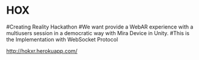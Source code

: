 # HOX
#Creating Reality Hackathon
#We want provide a WebAR experience with a multiusers session in a democratic way with Mira Device in Unity. 
#This is the Implementation with WebSocket Protocol

http://hokxr.herokuapp.com/

